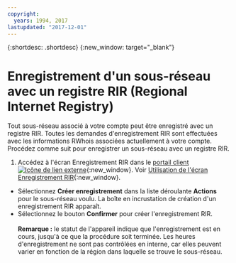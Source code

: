 ```yaml
---
copyright:
  years: 1994, 2017
lastupdated: "2017-12-01"
---
```


{:shortdesc: .shortdesc}
{:new_window: target="_blank"}

# Enregistrement d'un sous-réseau avec un registre RIR (Regional Internet Registry)

Tout sous-réseau associé à votre compte peut être enregistré avec un registre RIR. Toutes les demandes d'enregistrement RIR sont effectuées avec les informations RWhois associées actuellement à votre compte. Procédez comme suit pour enregistrer un sous-réseau avec un registre RIR.

1. Accédez à l'écran Enregistrement RIR dans le [ portail client ![Icône de lien externe](../../icons/launch-glyph.svg "Icône de lien externe")](https://control.softlayer.com/){:new_window}. Voir [Utilisation de l'écran Enregistrement RIR](rir-screen.html){:new_window}.
* Sélectionnez **Créer enregistrement** dans la liste déroulante **Actions** pour le sous-réseau voulu. La boîte en incrustation de création d'un enregistrement RIR apparaît.
* Sélectionnez le bouton **Confirmer** pour créer l'enregistrement RIR.<br/><br>**Remarque :** le statut de l'appareil indique que l'enregistrement est en cours, jusqu'à ce que la procédure soit terminée. Les heures d'enregistrement ne sont pas contrôlées en interne, car elles peuvent varier en fonction de la région dans laquelle se trouve le sous-réseau.
